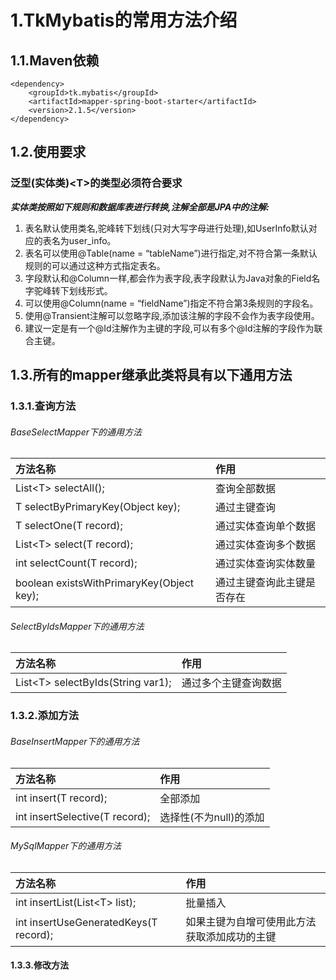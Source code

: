 # 1.TkMybatis的常用方法介绍

## 1.1.Maven依赖

```
<dependency>
    <groupId>tk.mybatis</groupId>
    <artifactId>mapper-spring-boot-starter</artifactId>
    <version>2.1.5</version>
</dependency>
```

## 1.2.使用要求

### 泛型\(实体类\)&lt;T&gt;的类型必须符合要求

_**实体类按照如下规则和数据库表进行转换,注解全部是JPA中的注解:**_

1. 表名默认使用类名,驼峰转下划线\(只对大写字母进行处理\),如UserInfo默认对应的表名为user\_info。
2. 表名可以使用@Table\(name = “tableName”\)进行指定,对不符合第一条默认规则的可以通过这种方式指定表名。
3. 字段默认和@Column一样,都会作为表字段,表字段默认为Java对象的Field名字驼峰转下划线形式。
4. 可以使用@Column\(name = “fieldName”\)指定不符合第3条规则的字段名。
5. 使用@Transient注解可以忽略字段,添加该注解的字段不会作为表字段使用。
6. 建议一定是有一个@Id注解作为主键的字段,可以有多个@Id注解的字段作为联合主键。

## 1.3.所有的mapper继承此类将具有以下通用方法

### 1.3.1.查询方法

###### BaseSelectMapper下的通用方法

| 方法名称 | 作用 |
| :--- | :--- |
| List&lt;T&gt; selectAll\(\); | 查询全部数据 |
| T selectByPrimaryKey\(Object key\); | 通过主键查询 |
| T selectOne\(T record\); | 通过实体查询单个数据 |
| List&lt;T&gt; select\(T record\); | 通过实体查询多个数据 |
| int selectCount\(T record\); | 通过实体查询实体数量 |
| boolean existsWithPrimaryKey\(Object key\); | 通过主键查询此主键是否存在 |

###### SelectByIdsMapper下的通用方法

| 方法名称 | 作用 |
| :--- | :--- |
| List&lt;T&gt; selectByIds\(String var1\); | 通过多个主键查询数据 |

### 1.3.2.添加方法

###### BaseInsertMapper下的通用方法

| 方法名称 | 作用 |
| :--- | :--- |
| int insert\(T record\); | 全部添加 |
| int insertSelective\(T record\); | 选择性\(不为null\)的添加 |

###### MySqlMapper下的通用方法

| 方法名称 | 作用 |
| :--- | :--- |
| int insertList\(List&lt;T&gt; list\); | 批量插入 |
| int insertUseGeneratedKeys\(T record\); | 如果主键为自增可使用此方法获取添加成功的主键 |

#### 1.3.3.修改方法



